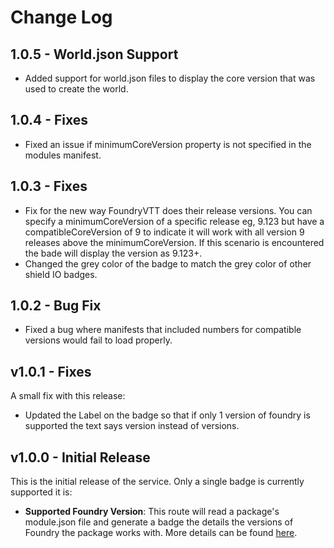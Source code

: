 # Change Log

## 1.0.5 - World.json Support

- Added support for world.json files to display the core version that was used to create the world.

## 1.0.4 - Fixes

- Fixed an issue if minimumCoreVersion property is not specified in the modules manifest.

## 1.0.3 - Fixes

- Fix for the new way FoundryVTT does their release versions. You can specify a minimumCoreVersion of a specific release eg, 9.123 but have a compatibleCoreVersion of 9 to indicate it will work with all version 9 releases above the minimumCoreVersion. If this scenario is encountered the bade will display the version as 9.123+.
- Changed the grey color of the badge to match the grey color of other shield IO badges.

## 1.0.2 - Bug Fix

- Fixed a bug where manifests that included numbers for compatible versions would fail to load properly.


## v1.0.1 - Fixes

A small fix with this release:

- Updated the Label on the badge so that if only 1 version of foundry is supported the text says version instead of versions.

## v1.0.0 - Initial Release

This is the initial release of the service. Only a single badge is currently supported it is:

- **Supported Foundry Version**: This route will read a package's module.json file and generate a badge the details the versions of Foundry the package works with. More details can be found [here](./README.md#supported-foundry-version).

